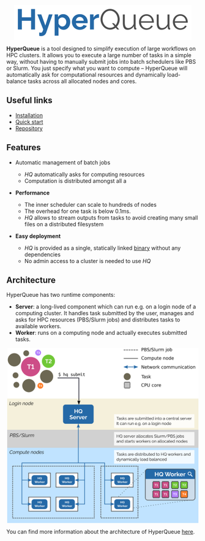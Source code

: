 <div style="display: flex; justify-content: center;">
  <img src="imgs/hq.png">
</div>

**HyperQueue** is a tool designed to simplify execution of large workflows on HPC clusters. It allows you to execute a
large number of tasks in a simple way, without having to manually submit jobs into batch schedulers like PBS or Slurm.
You just specify what you want to compute – HyperQueue will automatically ask for computational resources and dynamically
load-balance tasks across all allocated nodes and cores.

## Useful links
- [Installation](install.md)
- [Quick start](quickstart.md)
- [Repository](https://github.com/It4innovations/hyperqueue)

## Features
- Automatic management of batch jobs
  - *HQ* automatically asks for computing resources
  - Computation is distributed amongst all a

- **Performance**
  - The inner scheduler can scale to hundreds of nodes
  - The overhead for one task is below 0.1ms.
  - *HQ* allows to stream outputs from tasks to avoid creating many small files on a distributed filesystem

- **Easy deployment**
  - *HQ* is provided as a single, statically linked [binary](install.md) without any dependencies
  - No admin access to a cluster is needed to use *HQ*

## Architecture
HyperQueue has two runtime components:

- **Server**: a long-lived component which can run e.g. on a login node of a computing cluster. It handles task
  submitted by the user, manages and asks for HPC resources (PBS/Slurm jobs) and distributes tasks to available workers.
- **Worker**: runs on a computing node and actually executes submitted tasks.

<div style="display: flex; justify-content: center;">
  <img src="imgs/architecture.png" style="width: 500px;">
</div>

You can find more information about the architecture of HyperQueue [here](deployment.md).
